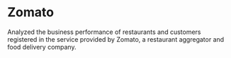 # Zomato
Analyzed the business performance of restaurants and customers registered in the service provided by Zomato, a restaurant aggregator and food delivery company. 
